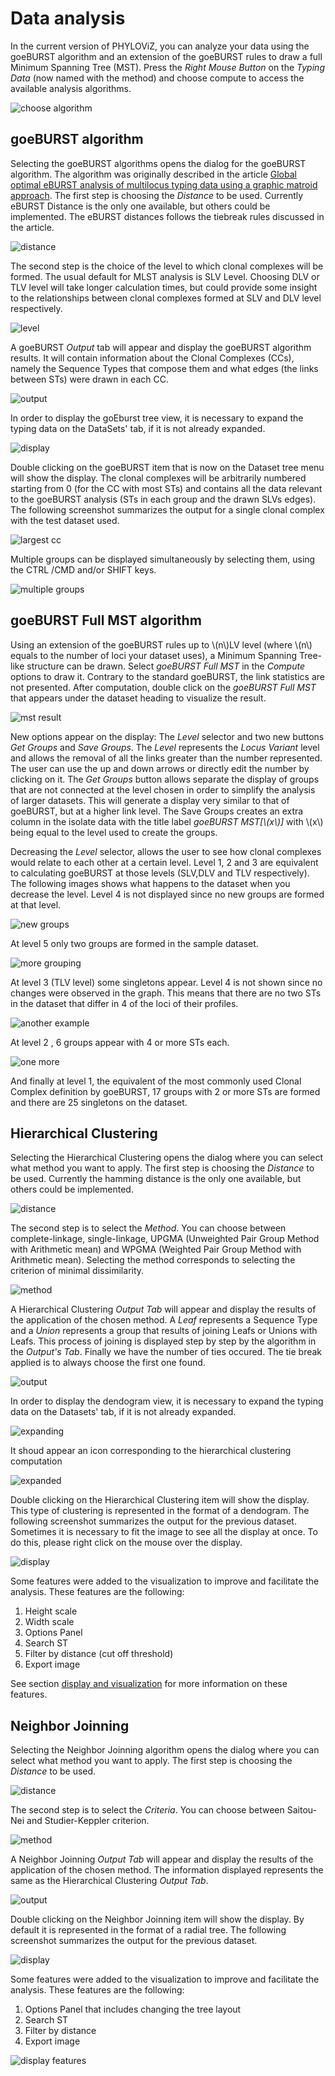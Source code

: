 # Data analysis

In the current version of PHYLOViZ, you can analyze your data using the goeBURST algorithm and an extension of the goeBURST rules to draw a full Minimum Spanning Tree (MST). Press the _Right Mouse Button_ on the _Typing Data_ (now named with the method) and choose compute to access the available analysis algorithms.

![choose algorithm](_images/GEB1.png)

## goeBURST algorithm

Selecting the goeBURST algorithms opens the dialog for the goeBURST algorithm. The algorithm was originally described in the article [Global optimal eBURST analysis of multilocus typing data using a graphic matroid approach](http://www.biomedcentral.com/1471-2105/10/152). The first step is choosing the _Distance_ to be used. Currently eBURST Distance is the only one available, but others could be implemented. The eBURST distances follows the tiebreak rules discussed in the article. 

![distance](http://www.phyloviz.net/wiki/dataanalysis/goeBURST1.png)

The second step is the choice of the level to which clonal complexes will be formed. The usual default for MLST analysis is SLV Level. Choosing DLV or TLV level will take longer calculation times, but could provide some insight to the relationships between clonal complexes formed at SLV and DLV level respectively.

![level](http://www.phyloviz.net/wiki/dataanalysis/goeBURST2.png)

A goeBURST _Output_ tab will appear and display the goeBURST algorithm results. It will contain information about the Clonal Complexes (CCs), namely the Sequence Types that compose them and what edges (the links between STs) were drawn in each CC.

![output](_images/GEB2.png)

In order to display the goEburst tree view, it is necessary to expand the typing data on the DataSets' tab, if it is not already expanded.

![display](_images/GEB3.png)

Double clicking on the goeBURST item that is now on the Dataset tree menu will show the display. The clonal complexes will be arbitrarily numbered starting from 0 (for the CC with most STs) and contains all the data relevant to the goeBURST analysis (STs in each group and the drawn SLVs edges). The following screenshot summarizes the output for a single clonal complex with the test dataset used.

![largest cc](http://www.phyloviz.net/wiki/dataanalysis/goeBURSTcc0display.png)

Multiple groups can be displayed simultaneously by selecting them, using the CTRL /CMD and/or SHIFT keys.

![multiple groups](_images/GEB4.png)

## goeBURST Full MST algorithm

Using an extension of the goeBURST rules up to \\(n\\)LV level (where \\(n\\) equals to the number of loci your dataset uses), a Minimum Spanning Tree-like structure can be drawn. Select _goeBURST Full MST_ in the _Compute_ options to draw it. Contrary to the standard goeBURST, the link statistics are not presented. After computation, double click on the _goeBURST Full MST_ that appears under the dataset heading to visualize the result.

![mst result](_images/GEB5.png)

New options appear on the display: The _Level_ selector and two new buttons _Get Groups_ and _Save Groups_. The _Level_ represents the _Locus Variant_ level and allows the removal of all the links greater than the number represented. The user can use the up and down arrows or directly edit the number by clicking on it. The _Get Groups_ button allows separate the display of groups that are not connected at the level chosen in order to simplify the analysis of larger datasets. This will generate a display very similar to that of goeBURST, but at a higher link level. The Save Groups creates an extra column in the isolate data with the title label _goeBURST MST[\\(x\\)]_ with \\(x\\) being equal to the level used to create the groups. 

Decreasing the _Level_ selector, allows the user to see how clonal complexes would relate to each other at a certain level. Level 1, 2 and 3 are equivalent to calculating goeBURST at those levels (SLV,DLV and TLV respectively). The following images shows what happens to the dataset when you decrease the level. Level 4 is not displayed since no new groups are formed at that level.

![new groups](_images/GEB6.png)

At level 5 only two groups are formed in the sample dataset.

![more grouping](_images/GEB7.png)

At level 3 (TLV level) some singletons appear. Level 4 is not shown since no changes were observed in the graph. This means that there are no two STs in the dataset that differ in 4 of the loci of their profiles.

![another example](_images/GEB8.png)

At level 2 , 6 groups appear with 4 or more STs each.

![one more](_images/GEB9.png)

And finally at level 1, the equivalent of the most commonly used Clonal Complex definition by goeBURST, 17 groups with 2 or more STs are formed and there are 25 singletons on the dataset.

## Hierarchical Clustering

Selecting the Hierarchical Clustering opens the dialog where you can select what method you want to apply.
The first step is choosing the _Distance_ to be used. Currently the hamming distance is the only one available, but others could be implemented.

![distance](_images/HC1.png)

The second step is to select the _Method_. You can choose between complete-linkage, single-linkage, UPGMA (Unweighted Pair Group Method with Arithmetic mean) and WPGMA (Weighted Pair Group Method with Arithmetic mean). Selecting the method corresponds to selecting the  criterion of minimal dissimilarity. 

![method](_images/HC2.png)

A Hierarchical Clustering _Output Tab_ will appear and display the results of the application of the chosen method. A _Leaf_ represents a Sequence Type and a _Union_ represents a group that results of joining Leafs or Unions with Leafs. 
This process of joining is displayed step by step by the algorithm in the _Output's Tab_.
Finally we have the number of ties occured. The tie break applied is to always choose the first one found.

![output](_images/HC3.png)

In order to display the dendogram view, it is necessary to expand the typing data on the Datasets' tab, if it is not already expanded.

![expanding](_images/HC4.png)

It shoud appear an icon corresponding to the hierarchical clustering computation

![expanded](_images/HC5.png)

Double clicking on the Hierarchical Clustering item will show the display. This type of clustering is represented in the format of a dendogram.
The following screenshot summarizes the output for the previous dataset. Sometimes it is necessary to fit the image to see all  the display at once. To do this, please right click on the mouse over the display. 

![display](_images/HC6.png)

Some features were added to the visualization to improve and facilitate the analysis. 
These features are the following: 
1. Height scale
2. Width scale
3. Options Panel
4. Search ST
5. Filter by distance (cut off threshold)
6. Export image

See section <a href="http://phyloviz.readthedocs.io/en/latest/display_and_visualization.html">display and visualization</a> for more information on these features.


## Neighbor Joinning

Selecting the Neighbor Joinning algorithm opens the dialog where you can select what method you want to apply.
The first step is choosing the _Distance_ to be used.

![distance](./images/)

The second step is to select the _Criteria_. You can choose between Saitou-Nei and Studier-Keppler criterion.

![method](./images/)

A Neighbor Joinning _Output Tab_ will appear and display the results of the application of the chosen method. The information displayed represents the same as the Hierarchical Clustering _Output Tab_.

![output](./images/)

Double clicking on the Neighbor Joinning item will show the display. By default it is represented in the format of a radial tree. The following screenshot summarizes the output for the previous dataset.

![display](./images/)

Some features were added to the visualization to improve and facilitate the analysis. 
These features are the following:
1. Options Panel that includes changing the tree layout
2. Search ST
3. Filter by distance
4. Export image

![display features](./images/)
